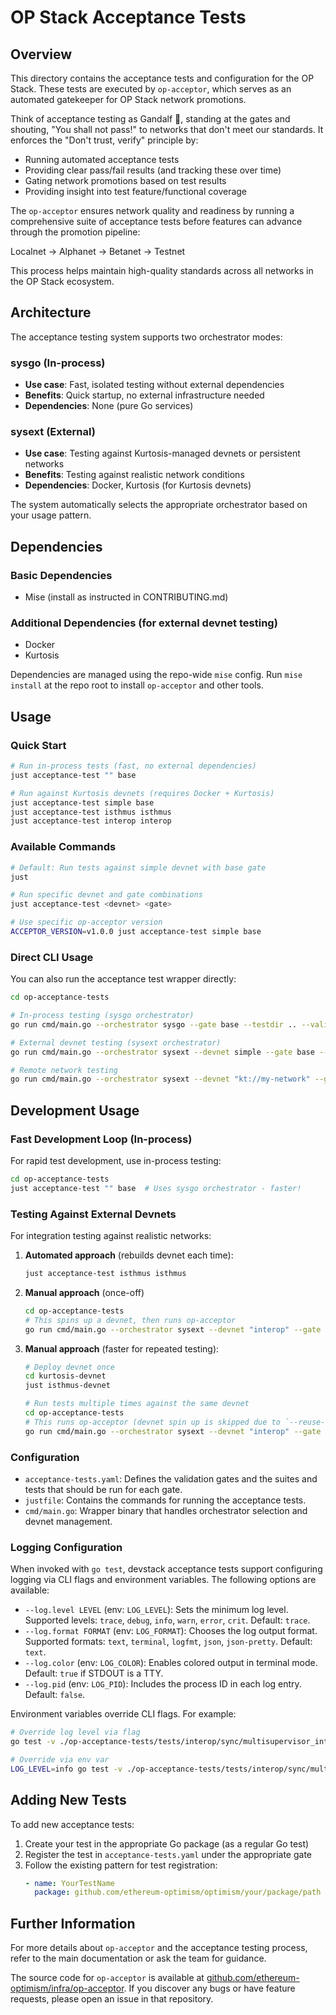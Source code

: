 # OP Stack Acceptance Tests

## Overview

This directory contains the acceptance tests and configuration for the OP Stack. These tests are executed by `op-acceptor`, which serves as an automated gatekeeper for OP Stack network promotions.

Think of acceptance testing as Gandalf 🧙, standing at the gates and shouting, "You shall not pass!" to networks that don't meet our standards. It enforces the "Don't trust, verify" principle by:

- Running automated acceptance tests
- Providing clear pass/fail results (and tracking these over time)
- Gating network promotions based on test results
- Providing insight into test feature/functional coverage

The `op-acceptor` ensures network quality and readiness by running a comprehensive suite of acceptance tests before features can advance through the promotion pipeline:

Localnet → Alphanet → Betanet → Testnet

This process helps maintain high-quality standards across all networks in the OP Stack ecosystem.

## Architecture

The acceptance testing system supports two orchestrator modes:

### **sysgo (In-process)**
- **Use case**: Fast, isolated testing without external dependencies
- **Benefits**: Quick startup, no external infrastructure needed
- **Dependencies**: None (pure Go services)

### **sysext (External)**
- **Use case**: Testing against Kurtosis-managed devnets or persistent networks
- **Benefits**: Testing against realistic network conditions
- **Dependencies**: Docker, Kurtosis (for Kurtosis devnets)

The system automatically selects the appropriate orchestrator based on your usage pattern.

## Dependencies

### Basic Dependencies
* Mise (install as instructed in CONTRIBUTING.md)

### Additional Dependencies (for external devnet testing)
* Docker
* Kurtosis

Dependencies are managed using the repo-wide `mise` config. Run `mise install` at the repo root to install `op-acceptor` and other tools.

## Usage

### Quick Start

```bash
# Run in-process tests (fast, no external dependencies)
just acceptance-test "" base

# Run against Kurtosis devnets (requires Docker + Kurtosis)
just acceptance-test simple base
just acceptance-test isthmus isthmus
just acceptance-test interop interop
```

### Available Commands

```bash
# Default: Run tests against simple devnet with base gate
just

# Run specific devnet and gate combinations
just acceptance-test <devnet> <gate>

# Use specific op-acceptor version
ACCEPTOR_VERSION=v1.0.0 just acceptance-test simple base
```

### Direct CLI Usage

You can also run the acceptance test wrapper directly:

```bash
cd op-acceptance-tests

# In-process testing (sysgo orchestrator)
go run cmd/main.go --orchestrator sysgo --gate base --testdir .. --validators ./acceptance-tests.yaml --acceptor op-acceptor

# External devnet testing (sysext orchestrator)
go run cmd/main.go --orchestrator sysext --devnet simple --gate base --testdir .. --validators ./acceptance-tests.yaml --kurtosis-dir ../kurtosis-devnet --acceptor op-acceptor

# Remote network testing
go run cmd/main.go --orchestrator sysext --devnet "kt://my-network" --gate base --testdir .. --validators ./acceptance-tests.yaml --acceptor op-acceptor
```

## Development Usage

### Fast Development Loop (In-process)

For rapid test development, use in-process testing:

```bash
cd op-acceptance-tests
just acceptance-test "" base  # Uses sysgo orchestrator - faster!
```

### Testing Against External Devnets

For integration testing against realistic networks:

1. **Automated approach** (rebuilds devnet each time):
   ```bash
   just acceptance-test isthmus isthmus
   ```

2. **Manual approach** (once-off)
   ```bash
   cd op-acceptance-tests
   # This spins up a devnet, then runs op-acceptor
   go run cmd/main.go --orchestrator sysext --devnet "interop" --gate interop --testdir .. --validators ./acceptance-tests.yaml
   ```

3. **Manual approach** (faster for repeated testing):
   ```bash
   # Deploy devnet once
   cd kurtosis-devnet
   just isthmus-devnet

   # Run tests multiple times against the same devnet
   cd op-acceptance-tests
   # This runs op-acceptor (devnet spin up is skipped due to `--reuse-devnet`)
   go run cmd/main.go --orchestrator sysext --devnet "interop" --gate interop --testdir .. --validators ./acceptance-tests.yaml --reuse-devnet
   ```

### Configuration

- `acceptance-tests.yaml`: Defines the validation gates and the suites and tests that should be run for each gate.
- `justfile`: Contains the commands for running the acceptance tests.
- `cmd/main.go`: Wrapper binary that handles orchestrator selection and devnet management.

### Logging Configuration

When invoked with `go test`, devstack acceptance tests support configuring logging via CLI flags and environment variables. The following options are available:

* `--log.level LEVEL` (env: `LOG_LEVEL`): Sets the minimum log level. Supported levels: `trace`, `debug`, `info`, `warn`, `error`, `crit`. Default: `trace`.
* `--log.format FORMAT` (env: `LOG_FORMAT`): Chooses the log output format. Supported formats: `text`, `terminal`, `logfmt`, `json`, `json-pretty`. Default: `text`.
* `--log.color` (env: `LOG_COLOR`): Enables colored output in terminal mode. Default: `true` if STDOUT is a TTY.
* `--log.pid` (env: `LOG_PID`): Includes the process ID in each log entry. Default: `false`.

Environment variables override CLI flags. For example:
```bash
# Override log level via flag
go test -v ./op-acceptance-tests/tests/interop/sync/multisupervisor_interop/... -run TestL2CLAheadOfSupervisor -log.format=json | logdy

# Override via env var
LOG_LEVEL=info go test -v ./op-acceptance-tests/tests/interop/sync/multisupervisor_interop/... -run TestL2CLAheadOfSupervisor
```

## Adding New Tests

To add new acceptance tests:

1. Create your test in the appropriate Go package (as a regular Go test)
2. Register the test in `acceptance-tests.yaml` under the appropriate gate
3. Follow the existing pattern for test registration:
   ```yaml
   - name: YourTestName
     package: github.com/ethereum-optimism/optimism/your/package/path
   ```

## Further Information

For more details about `op-acceptor` and the acceptance testing process, refer to the main documentation or ask the team for guidance.

The source code for `op-acceptor` is available at [github.com/ethereum-optimism/infra/op-acceptor](https://github.com/ethereum-optimism/infra/tree/main/op-acceptor). If you discover any bugs or have feature requests, please open an issue in that repository.